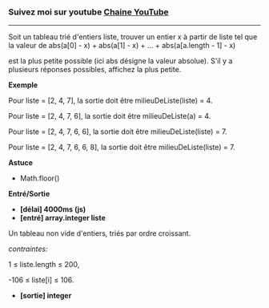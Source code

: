 ### Suivez moi sur youtube [Chaine YouTube ](https://www.youtube.com/channel/UCR1naYxlVelmMXZlhP-oi2g)

---

Soit un tableau trié d'entiers liste, trouver un entier x à partir de liste tel que la valeur de
abs(a[0] - x) + abs(a[1] - x) + ... + abs(a[a.length - 1] - x)

est la plus petite possible (ici abs désigne la valeur absolue).
S'il y a plusieurs réponses possibles, affichez la plus petite.

**Exemple**

Pour liste = [2, 4, 7], la sortie doit être
milieuDeListe(liste) = 4.

Pour liste = [2, 4, 7, 6], la sortie doit être
milieuDeListe(a) = 4.

Pour liste = [2, 4, 7, 6, 6], la sortie doit être
milieuDeListe(liste) = 7.

Pour liste = [2, 4, 7, 6, 6, 8], la sortie doit être
milieuDeListe(liste) = 7.

**Astuce**

- Math.floor()

**Entré/Sortie**

- **[délai] 4000ms (js)**
- **[entré] array.integer liste**

Un tableau non vide d'entiers, triés par ordre croissant.

_contraintes:_

1 ≤ liste.length ≤ 200,

-106 ≤ liste[i] ≤ 106.

- **[sortie] integer**
